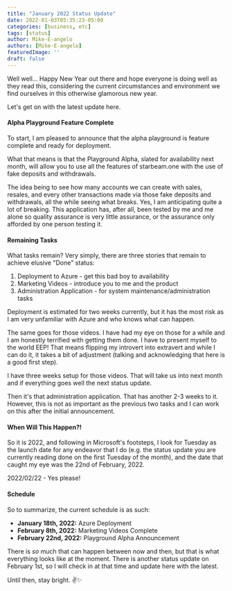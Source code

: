 ```yaml
---
title: "January 2022 Status Update"
date: 2022-01-03T05:35:23-05:00
categories: [business, etc]
tags: [status]
author: Mike-E-angelo
authors: [Mike-E-angelo]
featuredImage: ''
draft: false
---
```


Well well... Happy New Year out there and hope everyone is doing well as they read this, considering the current circumstances and environment we find ourselves in this otherwise glamorous new year.

Let's get on with the latest update here.

#### Alpha Playground Feature Complete

To start, I am pleased to announce that the alpha playground is feature complete and ready for deployment.

What that means is that the Playground Alpha, slated for availability next month, will allow you to use all the features of starbeam.one with the use of fake deposits and withdrawals.

The idea being to see how many accounts we can create with sales, resales, and every other transactions made via those fake deposits and withdrawals, all the while seeing what breaks.  Yes, I am anticipating quite a lot of breaking.  This application has, after all, been tested by me and me alone so quality assurance is very little assurance, or the assurance only afforded by one person testing it.

#### Remaining Tasks

What tasks remain?  Very simply, there are three stories that remain to achieve elusive "Done" status:

1. Deployment to Azure - get this bad boy to availability
2. Marketing Videos - introduce you to me and the product
3. Administration Application - for system maintenance/administration tasks

Deployment is estimated for two weeks currently, but it has the most risk as I am very unfamiliar with Azure and who knows what can happen.

The same goes for those videos.  I have had my eye on those for a while and I am honestly terrified with getting them done.  I have to present myself to the world EEP!  That means flipping my introvert into extravert and while I can do it, it takes a bit of adjustment (talking and acknowledging that here is a good first step).

I have three weeks setup for those videos.  That will take us into next month and if everything goes well the next status update.

Then it's that administration application.  That has another 2-3 weeks to it.  However, this is not as important as the previous two tasks and I can work on this after the initial announcement.

#### When Will This Happen?!

So it is 2022, and following in Microsoft's footsteps, I look for Tuesday as the launch date for any endeavor that I do (e.g. the status update you are currently reading done on the first Tuesday of the month), and the date that caught my eye was the 22nd of February, 2022.

2022/02/22 - Yes please!

#### Schedule

So to summarize, the current schedule is as such:

- **January 18th, 2022:** Azure Deployment
- **February 8th, 2022:** Marketing Videos Complete
- **February 22nd, 2022:** Playground Alpha Announcement

There is *so* much that can happen between now and then, but that is what everything looks like at the moment.  There is another status update on February 1st, so I will check in at that time and update here with the latest.

Until then, stay bright. ✌✨
